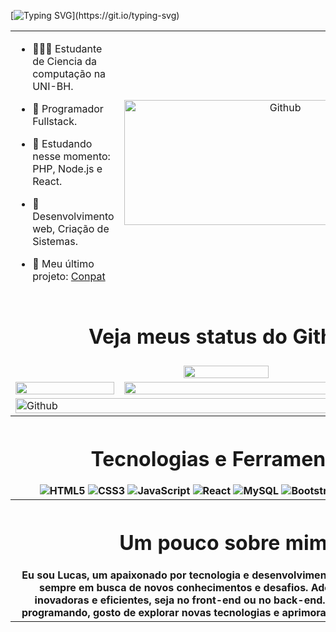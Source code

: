 [![Typing SVG](https://readme-typing-svg.herokuapp.com/?color=99cd00&size=52&center=true&vCenter=true&height=100&width=1000&lines=OLÁ!👋;Me+chamo+Lucas;Tenho+20+anos+de+idade;)](https://git.io/typing-svg)

<table>
  <tr>
    <td> 

- 👨🏽‍💻 Estudante de Ciencia da computação na UNI-BH.
- 💼 Programador Fullstack.
- 📖 Estudando nesse momento: PHP, Node.js e React.
- 🤔 Desenvolvimento web, Criação de Sistemas.
- 🔎 Meu último projeto: [Conpat](https://github.com/Lucaslopes47/conpat)

    </td>
    <td align="center">
      <img width="500" height="200" alt="Github" src="https://media0.giphy.com/media/v1.Y2lkPTc5MGI3NjExaTdsOTVudDd1bjhiMnpoanYwMGw0cGt5MDZ4OW5yYzRmNXVoY2d6cCZlcD12MV9pbnRlcm5hbF9naWZfYnlfaWQmY3Q9Zw/A3lDsbjpbnRBu/giphy.webp" />
    </td>
  </tr>
  
  <tr align='center'>
    <td colspan='2'><h1>Veja meus status do Github:</h1></td>
 </tr>
  
  <tr align='center'>
    <td colspan='2'>
       <img width="45%" src="https://github-readme-stats.vercel.app/api/top-langs/?username=Lucaslopes47&layout=compact&hide_border=true&langs_count=7&theme=dark"/>
    </td>
  </tr>
  
  <tr align='center'>
    <td>
      <img height="100%" src="https://github-readme-stats-sigma-five.vercel.app/api?username=Lucaslopes47&show_icons=true&include_all_commits=true&count_private=true&hide_border=true&theme=dark" />
    </td>
    <td>
      <img height="100%" src="https://github-readme-streak-stats.herokuapp.com?user=Lucaslopes47&theme=algolia&hide_border=true&theme=dark" />
    </td>
  </tr>
    
  <tr>
    <td colspan='2'><img width="100%" alt="Github" src="https://media0.giphy.com/media/v1.Y2lkPTc5MGI3NjExM2l1cWpzY2N6Nzg4eHoybXN1Y2Rmb3lhNXV5Yzd6cWlzNnB3ZWh5MiZlcD12MV9pbnRlcm5hbF9naWZfYnlfaWQmY3Q9Zw/12W5Sg2koWYnwA/giphy.webp" />
  </tr>

  <tr>
    <th colspan='2'>
      <h1>Tecnologias e Ferramentas:</h1>
           <img src="https://img.shields.io/badge/-HTML5-E34F26?style=flat-square&logo=html5&logoColor=white" alt="HTML5" />
      <img src="https://img.shields.io/badge/-CSS3-1572B6?style=flat-square&logo=css3&logoColor=white" alt="CSS3" />
      <img src="https://img.shields.io/badge/-JavaScript-F7DF1E?style=flat-square&logo=javascript&logoColor=black" alt="JavaScript" />
      <img src="https://img.shields.io/badge/-React-61DAFB?style=flat-square&logo=react&logoColor=black" alt="React" />
      <img src="https://img.shields.io/badge/-MySQL-4479A1?style=flat-square&logo=mysql&logoColor=white" alt="MySQL" />
      <img src="https://img.shields.io/badge/-Bootstrap-563D7C?style=flat-square&logo=bootstrap&logoColor=white" alt="Bootstrap" />
      <img src="https://img.shields.io/badge/-Git-F05032?style=flat-square&logo=git&logoColor=white" alt="Git" />
      <img src="https://img.shields.io/badge/-GitHub-181717?style=flat-square&logo=github&logoColor=white" alt="GitHub" />
    </th>
  </tr>
  </tr>

  <tr>
    <th colspan='2'>
      <h1>Um pouco sobre mim:</h1>
       Eu sou Lucas, um apaixonado por tecnologia e desenvolvimento de software. Estou sempre em busca de novos conhecimentos e desafios. Adoro criar soluções inovadoras e eficientes, seja no front-end ou no back-end. Quando não estou programando, gosto de explorar novas tecnologias e aprimorar minhas habilidades.
    </th>
  </tr>
</table>
